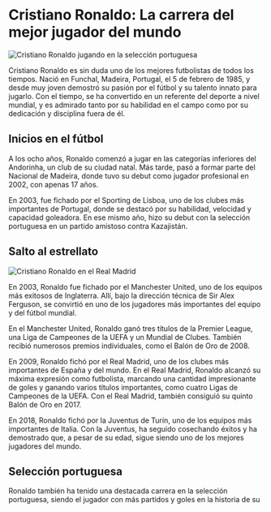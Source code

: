 # Cristiano Ronaldo: La carrera del mejor jugador del mundo

![Cristiano Ronaldo jugando en la selección portuguesa](https://phantom-elmundo.unidadeditorial.es/1d178b3423a91d9d73ba521ad4451d3a/resize/473/f/webp/assets/multimedia/imagenes/2021/06/24/16245558914634.jpg)

Cristiano Ronaldo es sin duda uno de los mejores futbolistas de todos los tiempos. Nació en Funchal, Madeira, Portugal, el 5 de febrero de 1985, y desde muy joven demostró su pasión por el fútbol y su talento innato para jugarlo. Con el tiempo, se ha convertido en un referente del deporte a nivel mundial, y es admirado tanto por su habilidad en el campo como por su dedicación y disciplina fuera de él.

## Inicios en el fútbol

A los ocho años, Ronaldo comenzó a jugar en las categorías inferiores del Andorinha, un club de su ciudad natal. Más tarde, pasó a formar parte del Nacional de Madeira, donde tuvo su debut como jugador profesional en 2002, con apenas 17 años.

En 2003, fue fichado por el Sporting de Lisboa, uno de los clubes más importantes de Portugal, donde se destacó por su habilidad, velocidad y capacidad goleadora. En ese mismo año, hizo su debut con la selección portuguesa en un partido amistoso contra Kazajistán.

## Salto al estrellato

![Cristiano Ronaldo en el Real Madrid]("C:\Users\PC\Downloads\1527368774_988542_1527409323_noticia_fotograma.avif")

En 2003, Ronaldo fue fichado por el Manchester United, uno de los equipos más exitosos de Inglaterra. Allí, bajo la dirección técnica de Sir Alex Ferguson, se convirtió en uno de los jugadores más importantes del equipo y del fútbol mundial.

En el Manchester United, Ronaldo ganó tres títulos de la Premier League, una Liga de Campeones de la UEFA y un Mundial de Clubes. También recibió numerosos premios individuales, como el Balón de Oro de 2008.

En 2009, Ronaldo fichó por el Real Madrid, uno de los clubes más importantes de España y del mundo. En el Real Madrid, Ronaldo alcanzó su máxima expresión como futbolista, marcando una cantidad impresionante de goles y ganando varios títulos importantes, como cuatro Ligas de Campeones de la UEFA. Con el Real Madrid, también consiguió su quinto Balón de Oro en 2017.

En 2018, Ronaldo fichó por la Juventus de Turín, uno de los equipos más importantes de Italia. Con la Juventus, ha seguido cosechando éxitos y ha demostrado que, a pesar de su edad, sigue siendo uno de los mejores jugadores del mundo.

## Selección portuguesa

Ronaldo también ha tenido una destacada carrera en la selección portuguesa, siendo el jugador con más partidos y goles en la historia de su
